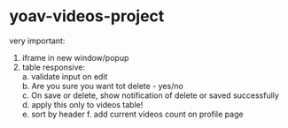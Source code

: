 # yoav-videos-project

very important:    
1. iframe in new window/popup    
2. table responsive:      
a. validate input on edit        
b. Are you sure you want tot delete - yes/no    
c. On save or delete, show notification of delete or saved successfully    
d. apply this only to videos table!    
e. sort by header
f. add current videos count on profile page

